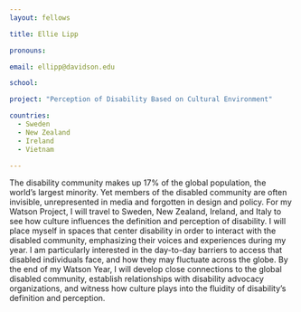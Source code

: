 ```yaml
---
layout: fellows

title: Ellie Lipp

pronouns: 

email: ellipp@davidson.edu

school: 

project: "Perception of Disability Based on Cultural Environment"

countries:
  - Sweden
  - New Zealand
  - Ireland
  - Vietnam

---
```


The disability community makes up 17% of the global population, the world’s largest minority. Yet members of the disabled community are often invisible, unrepresented in media and forgotten in design and policy. For my Watson Project, I will travel to Sweden, New Zealand, Ireland, and Italy to see how culture influences the definition and perception of disability. I will place myself in spaces that center disability in order to interact with the disabled community, emphasizing their voices and experiences during my year. I am particularly interested in the day-to-day barriers to access that disabled individuals face, and how they may fluctuate across the globe. By the end of my Watson Year, I will develop close connections to the global disabled community, establish relationships with disability advocacy organizations, and witness how culture plays into the fluidity of disability’s definition and perception.